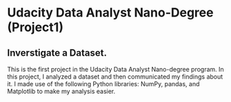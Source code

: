 # Udacity Data Analyst Nano-Degree (Project1)
## Inverstigate a Dataset.

This is the first project in the Udacity Data Analyst Nano-degree program. In this project, I analyzed a dataset and then communicated my findings about it. I made use of the following Python libraries: NumPy, pandas, and Matplotlib to make my analysis easier.


